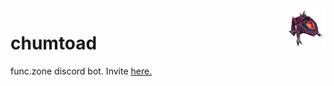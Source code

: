 <img align="right" src="assets/chumtoad_small.png">

# chumtoad

func.zone discord bot. Invite [here.](https://discordapp.com/oauth2/authorize?client_id=636259214779613214&scope=bot&permissions=0)
